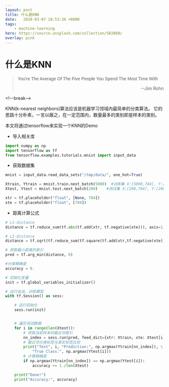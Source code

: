 ```yaml
---
layout: post
title: 什么是KNN
date:   2020-03-07 18:53:36 +0800
tags:
    - machine-learning
hero: https://source.unsplash.com/collection/582860/
overlay: pink
---
```


# 什么是KNN

> <font face ="Helvetica">You're The Average Of The Five People You Spend The  Most  Time  With</font>
> <p align="right">--Jim Rohn</p>             
<!–-break-–>

KNN(k-nearest neighbors)算法应该是机器学习领域内最简单的分类算法。
它的思路十分朴素，一言以蔽之，在一定范围内，数量最多的类别即是样本的类别。

本文将通过tensorflow来实现一个KNN的Demo

- 导入相关库

```python
import numpy as np
import tensorflow as tf
from tensorflow.examples.tutorials.mnist import input_data
```

- 获取数据集

```python
mnist = input_data.read_data_sets("/tmp/data/", one_hot=True)

Xtrain, Ytrain = mnist.train.next_batch(5000)  #训练集 X:[5000,784], Y:[5000,10]
Xtest, Ytest = mnist.test.next_batch(200)    #测试集 X:[200,784], Y:[200,10]

xtr = tf.placeholder("float", [None, 784])
xte = tf.placeholder("float", [784])
```

- 距离计算公式

```python
# L1-distance
distance = tf.reduce_sum(tf.abs(tf.add(xtr, tf.negative(xte))), axis=1)

# L2-distance
distance = tf.sqrt(tf.reduce_sum(tf.square(tf.add(xtr,tf.negative(xte))),axis=1))
```

```python
# 获取最小距离的索引
pred = tf.arg_min(distance, 0)

#分类精确度
accuracy = 0.

# 初始化变量
init = tf.global_variables_initializer()
```

```python
# 运行会话，训练模型
with tf.Session() as sess:

    # 运行初始化
    sess.run(init)


    # 遍历测试数据
    for i in range(len(Xtest)):
        # 获取当前样本的最近邻索引
        nn_index = sess.run(pred, feed_dict={xtr: Xtrain, xte: Xtest[i, :]})   #向占位符传入训练数据
        # 最近邻分类标签与真实标签比较
        print("Test", i, "Prediction:", np.argmax(Ytrain[nn_index]), \
            "True Class:", np.argmax(Ytest[i]))
        # 计算精确度
        if np.argmax(Ytrain[nn_index]) == np.argmax(Ytest[i]):
            accuracy += 1./len(Xtest)

    print("Done!")
    print("Accuracy:", accuracy)
```
